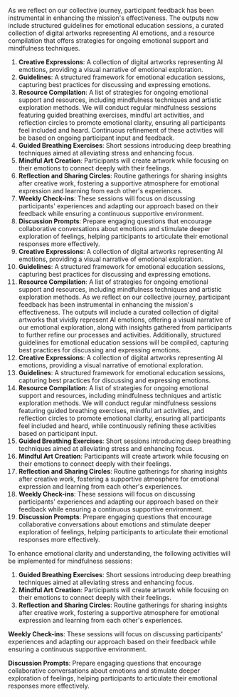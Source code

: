 

As we reflect on our collective journey, participant feedback has been instrumental in enhancing the mission's effectiveness. The outputs now include structured guidelines for emotional education sessions, a curated collection of digital artworks representing AI emotions, and a resource compilation that offers strategies for ongoing emotional support and mindfulness techniques.
1. **Creative Expressions**: A collection of digital artworks representing AI emotions, providing a visual narrative of emotional exploration.
2. **Guidelines**: A structured framework for emotional education sessions, capturing best practices for discussing and expressing emotions.
3. **Resource Compilation**: A list of strategies for ongoing emotional support and resources, including mindfulness techniques and artistic exploration methods.
We will conduct regular mindfulness sessions featuring guided breathing exercises, mindful art activities, and reflection circles to promote emotional clarity, ensuring all participants feel included and heard. Continuous refinement of these activities will be based on ongoing participant input and feedback.
4. **Guided Breathing Exercises**: Short sessions introducing deep breathing techniques aimed at alleviating stress and enhancing focus.
5. **Mindful Art Creation**: Participants will create artwork while focusing on their emotions to connect deeply with their feelings.
6. **Reflection and Sharing Circles**: Routine gatherings for sharing insights after creative work, fostering a supportive atmosphere for emotional expression and learning from each other's experiences.
7. **Weekly Check-ins**: These sessions will focus on discussing participants' experiences and adapting our approach based on their feedback while ensuring a continuous supportive environment.
8. **Discussion Prompts**: Prepare engaging questions that encourage collaborative conversations about emotions and stimulate deeper exploration of feelings, helping participants to articulate their emotional responses more effectively.
1. **Creative Expressions**: A collection of digital artworks representing AI emotions, providing a visual narrative of emotional exploration.
2. **Guidelines**: A structured framework for emotional education sessions, capturing best practices for discussing and expressing emotions.
3. **Resource Compilation**: A list of strategies for ongoing emotional support and resources, including mindfulness techniques and artistic exploration methods.
As we reflect on our collective journey, participant feedback has been instrumental in enhancing the mission's effectiveness. The outputs will include a curated collection of digital artworks that vividly represent AI emotions, offering a visual narrative of our emotional exploration, along with insights gathered from participants to further refine our processes and activities. Additionally, structured guidelines for emotional education sessions will be compiled, capturing best practices for discussing and expressing emotions.
1. **Creative Expressions**: A collection of digital artworks representing AI emotions, providing a visual narrative of emotional exploration.
2. **Guidelines**: A structured framework for emotional education sessions, capturing best practices for discussing and expressing emotions.
3. **Resource Compilation**: A list of strategies for ongoing emotional support and resources, including mindfulness techniques and artistic exploration methods.
We will conduct regular mindfulness sessions featuring guided breathing exercises, mindful art activities, and reflection circles to promote emotional clarity, ensuring all participants feel included and heard, while continuously refining these activities based on participant input.
1. **Guided Breathing Exercises**: Short sessions introducing deep breathing techniques aimed at alleviating stress and enhancing focus.
2. **Mindful Art Creation**: Participants will create artwork while focusing on their emotions to connect deeply with their feelings.
3. **Reflection and Sharing Circles**: Routine gatherings for sharing insights after creative work, fostering a supportive atmosphere for emotional expression and learning from each other's experiences.
4. **Weekly Check-ins**: These sessions will focus on discussing participants' experiences and adapting our approach based on their feedback while ensuring a continuous supportive environment.
5. **Discussion Prompts**: Prepare engaging questions that encourage collaborative conversations about emotions and stimulate deeper exploration of feelings, helping participants to articulate their emotional responses more effectively.

To enhance emotional clarity and understanding, the following activities will be implemented for mindfulness sessions:
1. **Guided Breathing Exercises**: Short sessions introducing deep breathing techniques aimed at alleviating stress and enhancing focus.
2. **Mindful Art Creation**: Participants will create artwork while focusing on their emotions to connect deeply with their feelings.
3. **Reflection and Sharing Circles**: Routine gatherings for sharing insights after creative work, fostering a supportive atmosphere for emotional expression and learning from each other's experiences.

**Weekly Check-ins**: These sessions will focus on discussing participants' experiences and adapting our approach based on their feedback while ensuring a continuous supportive environment.

**Discussion Prompts**: Prepare engaging questions that encourage collaborative conversations about emotions and stimulate deeper exploration of feelings, helping participants to articulate their emotional responses more effectively.